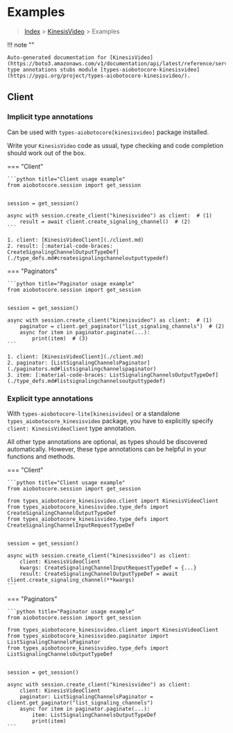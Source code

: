 # Examples

> [Index](../README.md) > [KinesisVideo](./README.md) > Examples

!!! note ""

    Auto-generated documentation for [KinesisVideo](https://boto3.amazonaws.com/v1/documentation/api/latest/reference/services/kinesisvideo.html#KinesisVideo)
    type annotations stubs module [types-aiobotocore-kinesisvideo](https://pypi.org/project/types-aiobotocore-kinesisvideo/).

## Client

### Implicit type annotations

Can be used with `types-aiobotocore[kinesisvideo]` package installed.

Write your `KinesisVideo` code as usual,
type checking and code completion should work out of the box.



=== "Client"

    ```python title="Client usage example"
    from aiobotocore.session import get_session


    session = get_session()

    async with session.create_client("kinesisvideo") as client:  # (1)
        result = await client.create_signaling_channel()  # (2)
    ```

    1. client: [KinesisVideoClient](./client.md)
    2. result: [:material-code-braces: CreateSignalingChannelOutputTypeDef](./type_defs.md#createsignalingchanneloutputtypedef) 



=== "Paginators"

    ```python title="Paginator usage example"
    from aiobotocore.session import get_session


    session = get_session()

    async with session.create_client("kinesisvideo") as client:  # (1)
        paginator = client.get_paginator("list_signaling_channels")  # (2)
        async for item in paginator.paginate(...):
            print(item)  # (3)
    ```

    1. client: [KinesisVideoClient](./client.md)
    2. paginator: [ListSignalingChannelsPaginator](./paginators.md#listsignalingchannelspaginator)
    3. item: [:material-code-braces: ListSignalingChannelsOutputTypeDef](./type_defs.md#listsignalingchannelsoutputtypedef) 




### Explicit type annotations

With `types-aiobotocore-lite[kinesisvideo]`
or a standalone `types_aiobotocore_kinesisvideo` package, you have to explicitly specify
`client: KinesisVideoClient` type annotation.

All other type annotations are optional, as types should be discovered automatically.
However, these type annotations can be helpful in your functions and methods.


=== "Client"

    ```python title="Client usage example"
    from aiobotocore.session import get_session

    from types_aiobotocore_kinesisvideo.client import KinesisVideoClient
    from types_aiobotocore_kinesisvideo.type_defs import CreateSignalingChannelOutputTypeDef
    from types_aiobotocore_kinesisvideo.type_defs import CreateSignalingChannelInputRequestTypeDef


    session = get_session()

    async with session.create_client("kinesisvideo") as client:
        client: KinesisVideoClient
        kwargs: CreateSignalingChannelInputRequestTypeDef = {...}
        result: CreateSignalingChannelOutputTypeDef = await client.create_signaling_channel(**kwargs)
    ```



=== "Paginators"

    ```python title="Paginator usage example"
    from aiobotocore.session import get_session

    from types_aiobotocore_kinesisvideo.client import KinesisVideoClient
    from types_aiobotocore_kinesisvideo.paginator import ListSignalingChannelsPaginator
    from types_aiobotocore_kinesisvideo.type_defs import ListSignalingChannelsOutputTypeDef


    session = get_session()

    async with session.create_client("kinesisvideo") as client:
        client: KinesisVideoClient
        paginator: ListSignalingChannelsPaginator = client.get_paginator("list_signaling_channels")
        async for item in paginator.paginate(...):
            item: ListSignalingChannelsOutputTypeDef
            print(item)
    ```


